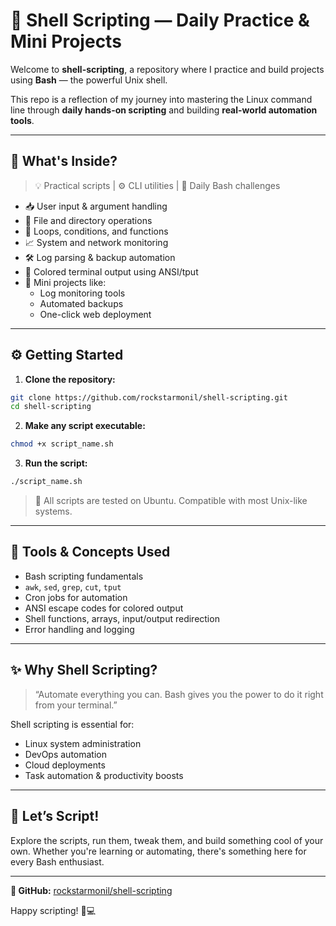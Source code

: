# 🐚 Shell Scripting — Daily Practice & Mini Projects

Welcome to **shell-scripting**, a repository where I practice and build projects using **Bash** — the powerful Unix shell.

This repo is a reflection of my journey into mastering the Linux command line through **daily hands-on scripting** and building **real-world automation tools**.

---

## 🌟 What's Inside?

> 💡 Practical scripts | ⚙️ CLI utilities | 🧠 Daily Bash challenges

- 📥 User input & argument handling
- 📂 File and directory operations
- 🔁 Loops, conditions, and functions
- 📈 System and network monitoring
- 🛠️ Log parsing & backup automation
- 🎨 Colored terminal output using ANSI/tput
- 🚀 Mini projects like:
  - Log monitoring tools
  - Automated backups
  - One-click web deployment

---

## ⚙️ Getting Started

1. **Clone the repository:**
```bash
git clone https://github.com/rockstarmonil/shell-scripting.git
cd shell-scripting
````

2. **Make any script executable:**

```bash
chmod +x script_name.sh
```

3. **Run the script:**

```bash
./script_name.sh
```

> 💬 All scripts are tested on Ubuntu. Compatible with most Unix-like systems.

---

## 🧰 Tools & Concepts Used

* Bash scripting fundamentals
* `awk`, `sed`, `grep`, `cut`, `tput`
* Cron jobs for automation
* ANSI escape codes for colored output
* Shell functions, arrays, input/output redirection
* Error handling and logging

---

## ✨ Why Shell Scripting?

> “Automate everything you can. Bash gives you the power to do it right from your terminal.”

Shell scripting is essential for:

* Linux system administration
* DevOps automation
* Cloud deployments
* Task automation & productivity boosts

---

## 🙌 Let’s Script!

Explore the scripts, run them, tweak them, and build something cool of your own.
Whether you're learning or automating, there's something here for every Bash enthusiast.

---

**📍 GitHub:** [rockstarmonil/shell-scripting](https://github.com/rockstarmonil/shell-scripting)

Happy scripting! 🐧💻

